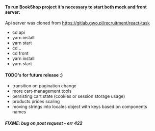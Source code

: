 #### To run BookShop project it's necessary to start both mock and front server:
Api server was cloned from https://gitlab.gwo.pl/recruitment/react-task 
- cd api
- yarn install
- yarn start
- cd ..
- cd front
- yarn install
- yarn start

#### TODO's for future release :)

- transition on pagination change
- more cart-management tools
- persisting cart state (cookies or session storage usage)
- products prices scaling
- moving strings into locales object with keys based on components names

##### FIXME: bug on post request - err 422
 
